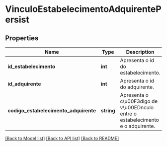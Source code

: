 # VinculoEstabelecimentoAdquirentePersist

## Properties
Name | Type | Description | Notes
------------ | ------------- | ------------- | -------------
**id_estabelecimento** | **int** | Apresenta o id do estabelecimento. | 
**id_adquirente** | **int** | Apresenta o id do adquirente. | 
**codigo_estabelecimento_adquirente** | **string** | Apresenta o c\u00F3digo de v\u00EDnculo entre o estabelecimento e o adquirente. | 

[[Back to Model list]](../README.md#documentation-for-models) [[Back to API list]](../README.md#documentation-for-api-endpoints) [[Back to README]](../README.md)


